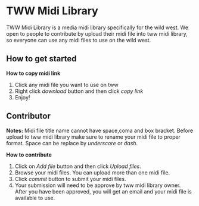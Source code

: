# TWW Midi Library

TWW Midi Library is a media midi library specifically for the wild west. We open to people to contribute by upload their midi file into tww midi library, so everyone can use any midi files to use on the wild west.

## How to get started

**How to copy midi link**
1. Click any midi file you want to use on tww
2. Right click *download* button and then click *copy link*
3. Enjoy!

## Contributor

**Notes:** Midi file title name cannot have space,coma and box bracket. Before upload to tww midi library make sure to rename your midi file to proper format. Space can be replace by *underscore* or *dash*.

**How to contribute**
1. Click on *Add file* button and then click *Upload files*.
2. Browse your midi files. You can upload more than one midi file.
3. Click *commit* button to submit your midi files.
4. Your submission will need to be approve by tww midi library owner. After you have been approved, you will get an email and your midi file is available to use.
